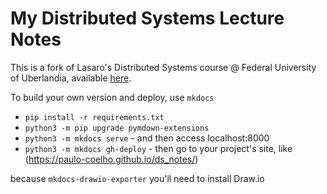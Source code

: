 # My Distributed Systems Lecture Notes

This is a fork of Lasaro's Distributed Systems course @ Federal University of Uberlandia, available [here](https://lasarojc.github.io/ds_notes/).

To build your own version and deploy, use `mkdocs`

* `pip install -r requirements.txt`
* `python3 -m pip upgrade pymdown-extensions`
* `python3 -m mkdocs serve` - and then access localhost:8000
* `python3 -m mkdocs gh-deploy` - then go to your project's site, like (https://paulo-coelho.github.io/ds_notes/)

because `mkdocs-drawio-exporter` you'll need to install Draw.io
